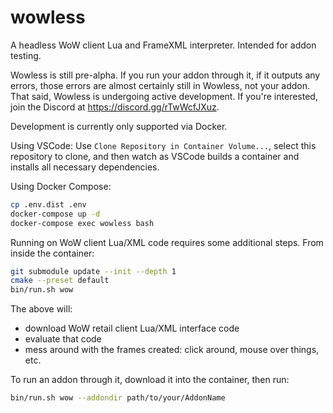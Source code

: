 # wowless

A headless WoW client Lua and FrameXML interpreter. Intended for addon testing.

Wowless is still pre-alpha. If you run your addon through it, if it outputs any
errors, those errors are almost certainly still in Wowless, not your addon. That
said, Wowless is undergoing active development. If you're interested, join the
Discord at <https://discord.gg/rTwWcfJXuz>.

Development is currently only supported via Docker.

Using VSCode:
Use `Clone Repository in Container Volume...`, select this repository to clone,
and then watch as VSCode builds a container and installs all necessary dependencies.

Using Docker Compose:

```sh
cp .env.dist .env
docker-compose up -d
docker-compose exec wowless bash
```

Running on WoW client Lua/XML code requires some additional steps.
From inside the container:

```sh
git submodule update --init --depth 1
cmake --preset default
bin/run.sh wow
```

The above will:

* download WoW retail client Lua/XML interface code
* evaluate that code
* mess around with the frames created: click around, mouse over things, etc.

To run an addon through it, download it into the container, then run:

```sh
bin/run.sh wow --addondir path/to/your/AddonName
```
